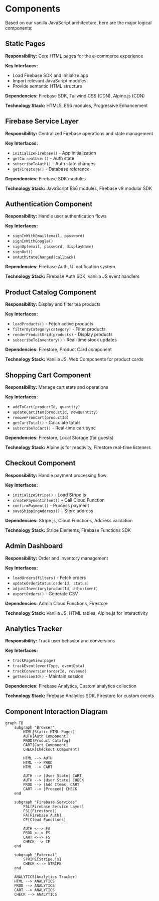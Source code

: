 # Components

Based on our vanilla JavaScript architecture, here are the major logical components:

## Static Pages

**Responsibility:** Core HTML pages for the e-commerce experience

**Key Interfaces:**

- Load Firebase SDK and initialize app
- Import relevant JavaScript modules
- Provide semantic HTML structure

**Dependencies:** Firebase SDK, Tailwind CSS (CDN), Alpine.js (CDN)

**Technology Stack:** HTML5, ES6 modules, Progressive Enhancement

## Firebase Service Layer

**Responsibility:** Centralized Firebase operations and state management

**Key Interfaces:**

- `initializeFirebase()` - App initialization
- `getCurrentUser()` - Auth state
- `subscribeToAuth()` - Auth state changes
- `getFirestore()` - Database reference

**Dependencies:** Firebase SDK modules

**Technology Stack:** JavaScript ES6 modules, Firebase v9 modular SDK

## Authentication Component

**Responsibility:** Handle user authentication flows

**Key Interfaces:**

- `signInWithEmail(email, password)`
- `signInWithGoogle()`
- `signUp(email, password, displayName)`
- `signOut()`
- `onAuthStateChanged(callback)`

**Dependencies:** Firebase Auth, UI notification system

**Technology Stack:** Firebase Auth SDK, vanilla JS event handlers

## Product Catalog Component

**Responsibility:** Display and filter tea products

**Key Interfaces:**

- `loadProducts()` - Fetch active products
- `filterByCategory(category)` - Filter products
- `renderProductGrid(products)` - Display products
- `subscribeToInventory()` - Real-time stock updates

**Dependencies:** Firestore, Product Card component

**Technology Stack:** Vanilla JS, Web Components for product cards

## Shopping Cart Component

**Responsibility:** Manage cart state and operations

**Key Interfaces:**

- `addToCart(productId, quantity)`
- `updateCartItem(productId, newQuantity)`
- `removeFromCart(productId)`
- `getCartTotal()` - Calculate totals
- `subscribeToCart()` - Real-time cart sync

**Dependencies:** Firestore, Local Storage (for guests)

**Technology Stack:** Alpine.js for reactivity, Firestore real-time listeners

## Checkout Component

**Responsibility:** Handle payment processing flow

**Key Interfaces:**

- `initializeStripe()` - Load Stripe.js
- `createPaymentIntent()` - Call Cloud Function
- `confirmPayment()` - Process payment
- `saveShippingAddress()` - Store address

**Dependencies:** Stripe.js, Cloud Functions, Address validation

**Technology Stack:** Stripe Elements, Firebase Functions SDK

## Admin Dashboard

**Responsibility:** Order and inventory management

**Key Interfaces:**

- `loadOrders(filters)` - Fetch orders
- `updateOrderStatus(orderId, status)`
- `adjustInventory(productId, adjustment)`
- `exportOrders()` - Generate CSV

**Dependencies:** Admin Cloud Functions, Firestore

**Technology Stack:** Vanilla JS, HTML tables, Alpine.js for interactivity

## Analytics Tracker

**Responsibility:** Track user behavior and conversions

**Key Interfaces:**

- `trackPageView(page)`
- `trackEvent(eventType, eventData)`
- `trackConversion(orderId, revenue)`
- `getSessionId()` - Maintain session

**Dependencies:** Firebase Analytics, Custom analytics collection

**Technology Stack:** Firebase Analytics SDK, Firestore for custom events

## Component Interaction Diagram

```mermaid
graph TB
    subgraph "Browser"
        HTML[Static HTML Pages]
        AUTH[Auth Component]
        PROD[Product Catalog]
        CART[Cart Component]
        CHECK[Checkout Component]

        HTML --> AUTH
        HTML --> PROD
        HTML --> CART

        AUTH --> |User State| CART
        AUTH --> |User State| CHECK
        PROD --> |Add Items| CART
        CART --> |Proceed| CHECK
    end

    subgraph "Firebase Services"
        FSL[Firebase Service Layer]
        FS[(Firestore)]
        FA[Firebase Auth]
        CF[Cloud Functions]

        AUTH <--> FA
        PROD <--> FS
        CART <--> FS
        CHECK --> CF
    end

    subgraph "External"
        STRIPE[Stripe.js]
        CHECK <--> STRIPE
    end

    ANALYTICS[Analytics Tracker]
    HTML --> ANALYTICS
    PROD --> ANALYTICS
    CART --> ANALYTICS
    CHECK --> ANALYTICS
```
